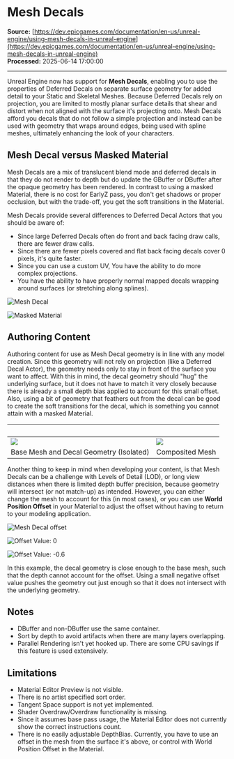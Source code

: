 # Mesh Decals

**Source:** [https://dev.epicgames.com/documentation/en-us/unreal-engine/using-mesh-decals-in-unreal-engine](https://dev.epicgames.com/documentation/en-us/unreal-engine/using-mesh-decals-in-unreal-engine)  
**Processed:** 2025-06-14 17:00:00

---

Unreal Engine now has support for **Mesh Decals**, enabling you to use the properties of Deferred Decals on separate surface geometry for added detail to your Static and Skeletal Meshes. Because Deferred Decals rely on projection, you are limited to mostly planar surface details that shear and distort when not aligned with the surface it's projecting onto. Mesh Decals afford you decals that do not follow a simple projection and instead can be used with geometry that wraps around edges, being used with spline meshes, ultimately enhancing the look of your characters.

## Mesh Decal versus Masked Material

Mesh Decals are a mix of translucent blend mode and deferred decals in that they do not render to depth but do update the GBuffer or DBuffer after the opaque geometry has been rendered. In contrast to using a masked Material, there is no cost for EarlyZ pass, you don't get shadows or proper occlusion, but with the trade-off, you get the soft transitions in the Material.

Mesh Decals provide several differences to Deferred Decal Actors that you should be aware of:

-   Since large Deferred Decals often do front and back facing draw calls, there are fewer draw calls.
-   Since there are fewer pixels covered and flat back facing decals cover 0 pixels, it's quite faster.
-   Since you can use a custom UV, You have the ability to do more complex projections.
-   You have the ability to have properly normal mapped decals wrapping around surfaces (or stretching along splines).

![ Mesh Decal ](https://d1iv7db44yhgxn.cloudfront.net/documentation/images/f5dae4b1-64fe-44d5-be06-b6ba6bfc7ee4/meshdecal.png)

![ Masked Material ](https://d1iv7db44yhgxn.cloudfront.net/documentation/images/fe9ca038-2773-47ab-abe3-224a90d99b10/maskedmaterial.png)

## Authoring Content

Authoring content for use as Mesh Decal geometry is in line with any model creation. Since this geometry will not rely on projection (like a Deferred Decal Actor), the geometry needs only to stay in front of the surface you want to affect. With this in mind, the decal geometry should "hug" the underlying surface, but it does not have to match it very closely because there is already a small depth bias applied to account for this small offset. Also, using a bit of geometry that feathers out from the decal can be good to create the soft transitions for the decal, which is something you cannot attain with a masked Material.

|   |   |
| --- | --- |
| ![](https://d1iv7db44yhgxn.cloudfront.net/documentation/images/49829d2b-44f0-40e5-bea0-4ceb6e2b5976/meshdecalauthoring.png) | ![](https://d1iv7db44yhgxn.cloudfront.net/documentation/images/8f83e06a-87c8-4e73-9718-140548f66bb1/meshdecalauthoringcomposite.png) |
| Base Mesh and Decal Geometry (Isolated) | Composited Mesh |

Another thing to keep in mind when developing your content, is that Mesh Decals can be a challenge with Levels of Detail (LOD), or long view distances when there is limited depth buffer precision, because geometry will intersect (or not match-up) as intended. However, you can either change the mesh to account for this (in most cases), or you can use **World Position Offset** in your Material to adjust the offset without having to return to your modeling application.

![Mesh Decal offset](https://d1iv7db44yhgxn.cloudfront.net/documentation/images/c78cd3c2-31bf-40ba-b17d-73d6f147dc37/mesh-decal-offset.png)

![ Offset Value: 0 ](https://d1iv7db44yhgxn.cloudfront.net/documentation/images/bb88a548-0877-4939-b74f-6a1b3707abb4/2_offset.png)

![ Offset Value: -0.6 ](https://d1iv7db44yhgxn.cloudfront.net/documentation/images/68cc3a71-3705-4389-bbc3-d94c535ed2c6/1_offset.png)

In this example, the decal geometry is close enough to the base mesh, such that the depth cannot account for the offset. Using a small negative offset value pushes the geometry out just enough so that it does not intersect with the underlying geometry.

## Notes

-   DBuffer and non-DBuffer use the same container.
-   Sort by depth to avoid artifacts when there are many layers overlapping.
-   Parallel Rendering isn't yet hooked up. There are some CPU savings if this feature is used extensively.

## Limitations

-   Material Editor Preview is not visible.
-   There is no artist specified sort order.
-   Tangent Space support is not yet implemented.
-   Shader Overdraw/Overdraw functionality is missing.
-   Since it assumes base pass usage, the Material Editor does not currently show the correct instructions count.
-   There is no easily adjustable DepthBias. Currently, you have to use an offset in the mesh from the surface it's above, or control with World Position Offset in the Material.